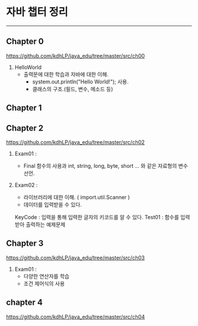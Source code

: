 # 자바 챕터 정리

---

## Chapter 0

 <https://github.com/kdhLP/java_edu/tree/master/src/ch00>
1. HelloWorld
	- 출력문에 대한 학습과 자바에 대한 이해.
		* system.out.println("Hello World!"); 사용.
		* 클래스의 구조.(필드, 변수, 메소드 등)
## Chapter 1

## Chapter 2

 <https://github.com/kdhLP/java_edu/tree/master/src/ch02>
1. Exam01 : 
	- Final 함수의 사용과 int, string, long, byte, short ... 와 같은 자료형의 변수 선언.
2. Exam02 :
	- 라이브러리에 대한 이해. ( import.util.Scanner )
	- 데이터를 입력받을 수 있다.

    KeyCode : 입력을 통해 입력한 글자의 키코드를 알 수 있다.
    Test01 : 함수를 입력받아 출력하는 예제문제

## Chapter 3

<https://github.com/kdhLP/java_edu/tree/master/src/ch03>
1. Exam01 : 
	- 다양한 연산자를 학습
	- 조건 제어식의 사용

## chapter 4
<https://github.com/kdhLP/java_edu/tree/master/src/ch04>

